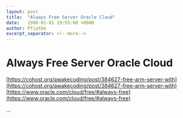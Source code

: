 ```yaml
---
layout: post
title:  "Always Free Server Oracle Cloud"
date:   1990-01-01 19:55:00 +0000
author: PfiatDe
excerpt_separator: <!--more-->
---
```


# Always Free Server Oracle Cloud
[https://cohost.org/awakecoding/post/384627-free-arm-server-with](https://cohost.org/awakecoding/post/384627-free-arm-server-with)
[https://www.oracle.com/cloud/free/#always-free](https://www.oracle.com/cloud/free/#always-free)

...
<!--more-->
